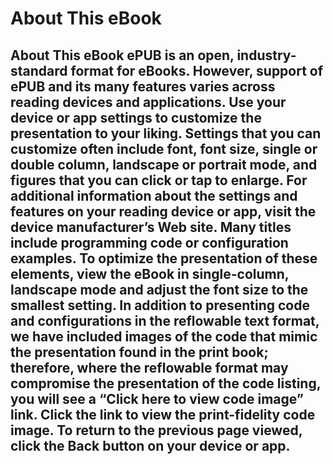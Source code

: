 # About This eBook

## About This eBook ePUB is an open, industry-standard format for eBooks. However, support of ePUB and its many features varies across reading devices and applications. Use your device or app settings to customize the presentation to your liking. Settings that you can customize often include font, font size, single or double column, landscape or portrait mode, and figures that you can click or tap to enlarge. For additional information about the settings and features on your reading device or app, visit the device manufacturer’s Web site. Many titles include programming code or configuration examples. To optimize the presentation of these elements, view the eBook in single-column, landscape mode and adjust the font size to the smallest setting. In addition to presenting code and configurations in the reflowable text format, we have included images of the code that mimic the presentation found in the print book; therefore, where the reflowable format may compromise the presentation of the code listing, you will see a “Click here to view code image” link. Click the link to view the print-fidelity code image. To return to the previous page viewed, click the Back button on your device or app.